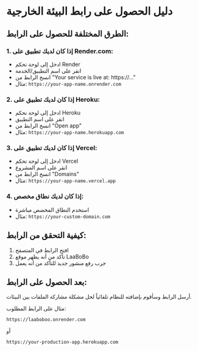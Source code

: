 # دليل الحصول على رابط البيئة الخارجية

## الطرق المختلفة للحصول على الرابط:

### 1. إذا كان لديك تطبيق على Render.com:
- ادخل إلى لوحة تحكم Render
- انقر على اسم التطبيق/الخدمة
- انسخ الرابط من "Your service is live at: https://..."
- مثال: `https://your-app-name.onrender.com`

### 2. إذا كان لديك تطبيق على Heroku:
- ادخل إلى لوحة تحكم Heroku
- انقر على اسم التطبيق
- انسخ الرابط من "Open app"
- مثال: `https://your-app-name.herokuapp.com`

### 3. إذا كان لديك تطبيق على Vercel:
- ادخل إلى لوحة تحكم Vercel
- انقر على اسم المشروع
- انسخ الرابط من "Domains"
- مثال: `https://your-app-name.vercel.app`

### 4. إذا كان لديك نطاق مخصص:
- استخدم النطاق المخصص مباشرة
- مثال: `https://your-custom-domain.com`

## كيفية التحقق من الرابط:
1. افتح الرابط في المتصفح
2. تأكد من أنه يظهر موقع LaaBoBo
3. جرب رفع منشور جديد للتأكد من أنه يعمل

## بعد الحصول على الرابط:
أرسل الرابط وسأقوم بإضافته للنظام تلقائياً لحل مشكلة مشاركة الملفات بين البيئات.

مثال على الرابط المطلوب:
```
https://laaboboo.onrender.com
```
أو
```
https://your-production-app.herokuapp.com
```